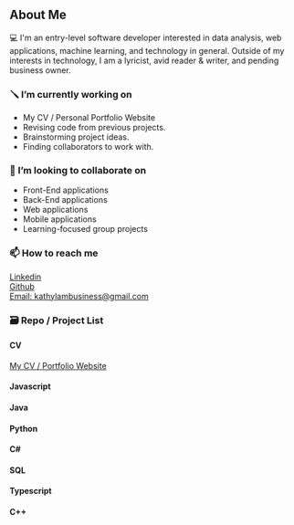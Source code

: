 ## About Me


<!--**kathylam204/kathylam204** is a ✨ _special_ ✨ repository because its `README.md` (this file) appears on your GitHub profile.

Here are some ideas to get you started:-->

💻 I'm an entry-level software developer interested in data analysis, web applications, machine learning, and technology in general. Outside of my interests in technology, I am a lyricist, avid reader & writer, and pending business owner.

<h3>🪛 I’m currently working on</h3>
     <ul>
          <li>My CV / Personal Portfolio Website</li>
          <li>Revising code from previous projects.</li>
          <li>Brainstorming project ideas.</li>
          <li>Finding  collaborators to work with.</li>
          <!-- Add more responsibilities and achievements here -->
     </ul>
  
<h3>👯 I’m looking to collaborate on</h3>
     <ul>
          <li>Front-End applications</li>
          <li>Back-End applications</li>
          <li>Web applications</li>
          <li>Mobile applications</li>
          <li>Learning-focused group projects</li>
          <!-- Add more responsibilities and achievements here -->
     </ul>

<h3>📫 How to reach me</h3>
     <a href= "https://www.linkedin.com/in/klam204/"> Linkedin </a> <br>
     <a href= "https://github.com/kathylam204"> Github </a> <br>
     <a href= "mailto: kathylambusiness@gmail.com"> Email: kathylambusiness@gmail.com </a>

<h3>🗃️ Repo / Project List</h3>
     <h4>CV</h4>
     <a href= "https://kathylam204.github.io/"> My CV / Portfolio Website </a> <br>
     <h4>Javascript</h4>
     <h4>Java</h4>
     <h4>Python</h4>
     <h4>C#</h4>
     <h4>SQL</h4>
     <h4>Typescript</h4>
     <h4>C++</h4>
     <!--<p>CV</p>
     <a href= "https://github.com/kathylam204"> Github </a> <br>
     <a href= "mailto: kathylambusiness@gmail.com"> Email: kathylambusiness@gmail.com </a>-->
